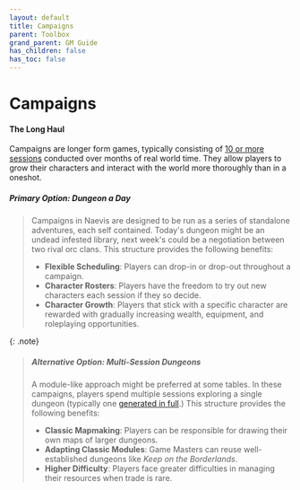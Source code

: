 ```yaml
---
layout: default
title: Campaigns
parent: Toolbox
grand_parent: GM Guide
has_children: false
has_toc: false
---
```


# Campaigns

#### The Long Haul

Campaigns are longer form games, typically consisting of [10 or more sessions](../tables/leveling_tables) conducted over months of real world time. They allow players to grow their characters and interact with the world more thoroughly than in a oneshot.

##### Primary Option: Dungeon a Day

> Campaigns in Naevis are designed to be run as a series of standalone adventures, each self contained. Today's dungeon might be an undead infested library, next week's could be a negotiation between two rival orc clans. This structure provides the following benefits:
> 
> * **Flexible Scheduling**: Players can drop-in or drop-out throughout a campaign.
> * **Character Rosters**: Players have the freedom to try out new characters each session if they so decide.
> * **Character Growth**: Players that stick with a specific character are rewarded with gradually increasing wealth, equipment, and roleplaying opportunities.


{: .note}
> ##### Alternative Option: Multi-Session Dungeons
>
> A module-like approach might be preferred at some tables. In these campaigns, players spend multiple sessions exploring a single dungeon (typically one [generated in full](https://donjon.bin.sh/d20/dungeon/).) This structure provides the following benefits:
> 
> * **Classic Mapmaking**: Players can be responsible for drawing their own maps of larger dungeons.
> * **Adapting Classic Modules**: Game Masters can reuse well-established dungeons like *Keep on the Borderlands*.
> * **Higher Difficulty**: Players face greater difficulties in managing their resources when trade is rare.

